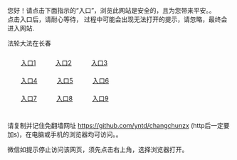 您好！请点击下面指示的“入口”，浏览此网站是安全的，且为您带来平安。。 <br/>
点击入口后，请耐心等待， 过程中可能会出现无法打开的提示，请忽略，最终会进入网站. </br>

法轮大法在长春<br/>
<div style="padding:10px"><a style="margin:20px" target="_blank" href="https://dmg8f8hyp8v1d.cloudfront.net/2Qpsp?rasnhfj" id="ccLink1" rel="nofollow">入口1</a> <a target="_blank" style="margin:20px" href="https://d1ktegq53wz0c3.cloudfront.net/2Qpsp?utyskoky" id="ccLink2" rel="nofollow">入口2</a> <a style="margin:20px" target="_blank" href="https://d28y7e055w39ys.cloudfront.net/2Qpsp?twpgavzy" id="ccLink3" rel="nofollow">入口3</a></div>

<div style="padding:10px" ><a style="margin:20px" target="_blank" href="https://dmg8f8hyp8v1d.cloudfront.net/2Qpsp?rasnhfj" id="ccLink4" rel="nofollow">入口4</a> <a style="margin:20px" href="https://d1ktegq53wz0c3.cloudfront.net/2Qpsp?utyskoky" target="_blank" id="ccLink5" rel="nofollow">入口5</a> <a style="margin:20px" href="https://d28y7e055w39ys.cloudfront.net/2Qpsp?twpgavzy" target="_blank" id="ccLink6" rel="nofollow">入口6</a></div>

<div style="padding:10px"><a style="margin:20px" target="_blank" href="https://dmg8f8hyp8v1d.cloudfront.net/2Qpsp?rasnhfj" id="ccLink7" rel="nofollow">入口7</a> <a style="margin:20px" href="https://d1ktegq53wz0c3.cloudfront.net/2Qpsp?utyskoky" target="_blank" id="ccLink8" rel="nofollow">入口8</a> <a style="margin:20px" target="_blank" href="https://d28y7e055w39ys.cloudfront.net/2Qpsp?twpgavzy" id="ccLink9" rel="nofollow">入口9</a></div>

<br/>



请复制并记住免翻墙网址 https://github.com/yntd/changchunzx (http后一定要加s)，在电脑或手机的浏览器均可访问。。<br/>

微信如提示停止访问该网页，须先点击右上角，选择浏览器打开。
